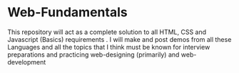 # Web-Fundamentals
This repository will act as a complete solution to all HTML, CSS and Javascript (Basics) requirements . I will make and post demos from all these Languages and all the topics that I think must be known for interview preparations and practicing web-designing (primarily) and web-development

